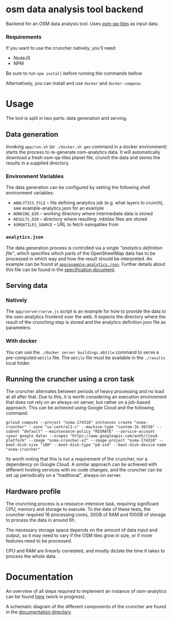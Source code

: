 osm data analysis tool backend
==============================

Backend for an OSM data analysis tool. Uses [osm-qa-tiles](https://osmlab.github.io/osm-qa-tiles/) as input data.

### Requirements

If you want to use the cruncher natively, you'll need:
- NodeJS
- NPM

Be sure to run `npm install` before running the commands bellow

Alternatively, you can install and use `docker` and `docker-compose`.

# Usage

The tool is split in two parts: data generation and serving.

## Data generation

Invoking `app/run.sh` (or `./docker.sh gen` command in a docker environment) starts the process to re-generate osm-analytics data. It will automatically download a fresh osm-qa-tiles planet file, crunch the data and stores the results in a supplied directory.

### Environment Variables

The data generation can be configured by setting the following shell environment variables:

* `ANALYTICS_FILE` – file defining analytics job (e.g. what layers to crunch), see example-analytics.json for an example
* `WORKING_DIR` – working directory where intermediate data is stored
* `RESULTS_DIR` – directory where resulting .mbtiles files are stored
* `OSMQATILES_SOURCE` – URL to fetch osmqatiles from

### `analytics.json`

The data generation process is controlled via a single *"analytics definition file"*, which specifies which parts of the OpenStreetMap data has to be processed in which way and how the result should be interpreted. An example can be found at [`app/example-analytics.json`](app/example-analytics.json). Further details about this file can be found in the [specification document](https://github.com/hotosm/osm-analytics-config/blob/master/analytics-json.md).

## Serving data

### Natively

The `app/server/serve.js` script is an example for how to provide the data to the osm-analytics frontend over the web. It expects the directory where the result of the crunching step is stored and the analytics definition json file as parameters.

### With docker

You can use the `./docker server buildings.mbtile` command to serve a pre-computed `mbtile` file. The `mbtile` file must be available in the `./results` local folder.


## Running the cruncher using a cron task

The cruncher alternates between periods of heavy processing and no load at all after that. Due to this, it is worth considering an execution environment
that does not rely on an always-on server, but rather on a job-based approach. This can be achieved using Google Cloud and the following command:

`gcloud compute --project "osma-174310" instances create "osma-cruncher" --zone "us-central1-c" --machine-type "custom-16-30720" --subnet "default" --maintenance-policy "MIGRATE" --service-account <your google data> --scopes "https://www.googleapis.com/auth/cloud-platform" --image "osma-cruncher-v2" --image-project "osma-174310" --boot-disk-size "100" --boot-disk-type "pd-ssd" --boot-disk-device-name "osma-cruncher"`

Its worth noting that this is not a requirement of the cruncher, nor a dependency on Google Cloud. A similar approach can be achieved
with different hosting services with no code changes, and the cruncher can be set up periodically on a "traditional", always-on server.


## Hardware profile

The crunching process is a resource-intensive task, requiring significant CPU, memory and storage to execute.
To the date of these tests, the cruncher required 16 processing cores, 30GB of RAM and 100GB of storage to process the data in around 6h.

The necessary storage space depends on the amount of data input and output, so it may need to vary if the OSM tiles grow in size, or if more features need to be processed.

CPU and RAM are linearly correlated, and mostly dictate the time it takes to process the whole data.

# Documentation

An overview of all steps required to implement an instance of osm-analytics can be found [here](https://gist.github.com/tyrasd/5f17d10a5b9ab1c8d2409238a5e0a54b) (work in progress).

A schematic diagram of the different components of the cruncher are found in the [documentation directory](https://github.com/hotosm/osm-analytics-cruncher/tree/master/documentation).

